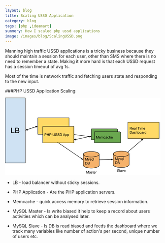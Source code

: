 ```yaml
---
layout: blog
title: Scaling USSD Application
category: blog
tags: [php ,ideamart]  
summery: How I scaled php ussd applications
image: /images/blog/ScalingUSSD.png
---
```


Manning high traffic USSD applications is a tricky business because they should maintain a session for each user, other than SMS where there is no need to remember a state. Making it more hard is that each USSD request has a session timeout of avg 1s.

Most of the time is network traffic and fetching users state and responding to the new input.

###PHP USSD Application Scaling

![](/images/blog/ScalingUSSD.png " ")

*	LB - load balancer without sticky sessions.

*	PHP Application - Are the PHP application servers.

*	Memcache - quick access memory to retrieve session information.

*	MySQL Master -  Is write biased it help to keep a record about users activities which can be analysed later.


*	MySQL Slave - Is DB is read biased and feeds the dashboard where we track many variables like number of action's per second, unique number of users etc.


